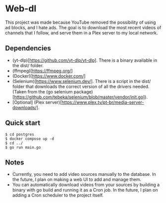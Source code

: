 # Web-dl
This project was made because YouTube removed the possibility of using ad blocks, and I hate ads.
The goal is to download the most recent videos of channels that I follow, and serve them in a Plex server to my local network.

## Dependencies
- (yt-dlp)[https://github.com/yt-dlp/yt-dlp]. There is a binary available in the dist/ folder.
- (ffmpeg)[https://ffmpeg.org/]
- (Docker)[https://www.docker.com/]
- (Selenium)[https://www.selenium.dev/]. There is a script in the dist/ folder that downloads the correct version of all the drivers needed. (Taken from the (go selenium package)[https://github.com/tebeka/selenium/blob/master/vendor/init.go]).
- [Optional] (Plex server)[https://www.plex.tv/pt-br/media-server-downloads/].

## Quick start

```
$ cd postgres
$ docker compose up -d
$ cd ../
$ go run main.go
```

## Notes
- Currently, you need to add video sources manually to the database. In the future, I plan on making a web UI to add and manage them.
- You can automatically download videos from your sources by building a binary with go build and running it as a Cron job. In the future, I plan on adding a Cron scheduler to the project itself.
